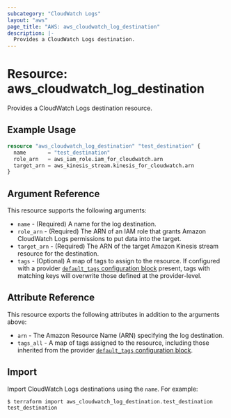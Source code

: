 ```yaml
---
subcategory: "CloudWatch Logs"
layout: "aws"
page_title: "AWS: aws_cloudwatch_log_destination"
description: |-
  Provides a CloudWatch Logs destination.
---
```


# Resource: aws_cloudwatch_log_destination

Provides a CloudWatch Logs destination resource.

## Example Usage

```terraform
resource "aws_cloudwatch_log_destination" "test_destination" {
  name       = "test_destination"
  role_arn   = aws_iam_role.iam_for_cloudwatch.arn
  target_arn = aws_kinesis_stream.kinesis_for_cloudwatch.arn
}
```

## Argument Reference

This resource supports the following arguments:

* `name` - (Required) A name for the log destination.
* `role_arn` - (Required) The ARN of an IAM role that grants Amazon CloudWatch Logs permissions to put data into the target.
* `target_arn` - (Required) The ARN of the target Amazon Kinesis stream resource for the destination.
* `tags` - (Optional) A map of tags to assign to the resource. If configured with a provider [`default_tags` configuration block](https://registry.terraform.io/providers/hashicorp/aws/latest/docs#default_tags-configuration-block) present, tags with matching keys will overwrite those defined at the provider-level.

## Attribute Reference

This resource exports the following attributes in addition to the arguments above:

* `arn` - The Amazon Resource Name (ARN) specifying the log destination.
* `tags_all` - A map of tags assigned to the resource, including those inherited from the provider [`default_tags` configuration block](https://registry.terraform.io/providers/hashicorp/aws/latest/docs#default_tags-configuration-block).

## Import

Import CloudWatch Logs destinations using the `name`. For example:

```
$ terraform import aws_cloudwatch_log_destination.test_destination test_destination
```
